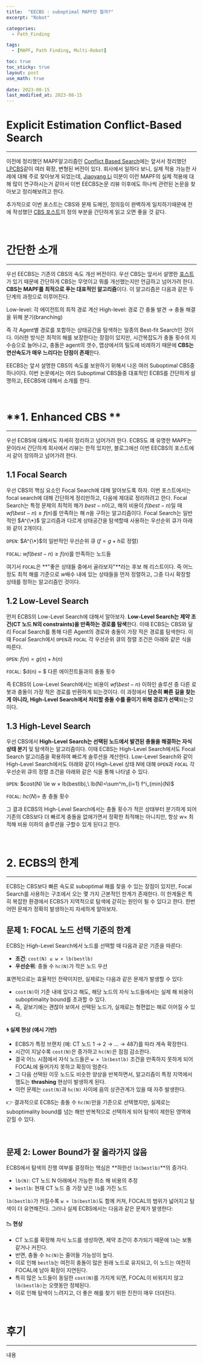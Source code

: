 ```yaml
---
title:  "EECBS : suboptimal MAPF란 뭘까?"
excerpt: "Robot"

categories:
  - Path_Finding

tags:
  - [MAPF, Path Finding, Multi-Robot]

toc: true
toc_sticky: true
layout: post
use_math: true
 
date: 2023-08-15
last_modified_at: 2023-08-15
---
```


# **Explicit Estimation Conflict-Based Search**
---
이전에 정리했던 MAPF알고리즘인 [Conflict Based Search](https://reofard.github.io/path_finding/2023/05/20/CBS-MAPF계의-성경.html)에는 앞서서 정리했던 [LPCBS](https://reofard.github.io/path_finding/2023/06/20/LPCBS-Online,-Lifelong-mapf에-대해-알아보자!.html)같이 여러 확장, 변형된 버전이 있다. 회사에서 일하다 보니, 실제 적용 가능한 사례에 대해 주로 찾아보게 되었는데, [Jiaoyang Li](https://jiaoyangli.me) 이분이 이런 MAPF의 실제 적용에 대해 많이 연구하시는거 같아서 이번 EECBS논문 리뷰 이후에도 하나씩 관련된 논문을 찾아보고 정리해보려고 한다.

추가적으로 이번 포스트는 CBS와 문제 도메인, 정의등이 완벽하게 일치하기때문에
전에 작성했던 [CBS 포스트](https://reofard.github.io/path_finding/2023/05/20/CBS-MAPF계의-성경.html)의 정의 부분을 간단하게 읽고 오면 좋을 것 같다.

<br>

# **간단한 소개**
---
우선 EECBS는 기존의 CBS의 속도 개선 버전이다. 우선 CBS는 앞서서 설명한 [포스트](https://reofard.github.io/path_finding/2023/05/20/CBS-MAPF계의-성경.html)가 있기 때문에 간단하게 CBS는 무엇이고 뭐를 개선했는지만 언급하고 넘어가려 한다. **CBS는 MAPF를 최적으로 푸는 대표적인 알고리즘**이다. 이 알고리즘은 다음과 같은 두 단계의 과정으로 이루어진다.

Low-level:  각 에이전트의 최적 경로 계산
High-level: 경로 간 충돌 발견 → 충돌 해결을 위해 분기(branching)

즉 각 Agent별 경로를 포함하는 상태공간을 탐색하는 일종의 Best-fit Search인 것이다. 이러한 방식은 최적의 해를 보장한다는 장점이 있지만, 시간복잡도가 충돌 횟수의 지수승으로 늘어나고, 충돌은 agent의 갯수, 맵상에서의 밀도에 비례하기 때문에 **CBS는 연산속도가 매우 느리다는 단점이 존재**한다.

EECBS는 앞서 설명한 CBS의 속도를 보완하기 위해서 나온 여러 Suboptimal CBS중 하나이다. 이번 논문에서는 여러 Suboptimal CBS들중 대표적인 ECBS를 간단하게 설명하고, EECBS에 대해서 소개를 한다.


<br>

# **1. Enhanced CBS **
---
우선 ECBS에 대해서도 자세히 정리하고 넘어가려 한다. ECBS도 꽤 유명한 MAPF논문이라서 간단하게 회사에서 리뷰는 한적 있지만, 블로그에선 이번 EECBS의 포스트에서 같이 정의하고 넘어가려 한다.

## 1.1 **Focal Search**

우선 CBS의 핵심 요소인 Focal Search에 대해 알아보도록 하자. 이번 포스트에서는 focal search에 대해 간단하게 정리만하고, 다음에 제대로 정리하려고 한다. Focal Search는 특정 문제의 최적의 해가 $best-n$이고, 해의 비용이 $f(best-n)$일 때 $wf(best-n) \ge f(n)$를 만족하는 해 $n$을 구하는 알고리즘이다. Focal Search는 일반적인 $A^{\*}$ 알고리즘과 다르게 상태공간을 탐색할때 사용하는 우선순위 큐가 아래와 같이 2개이다.

```OPEN```: $A^{\*}$의 일반적인 우선순위 큐 ($f = g + h$로 정렬)

```FOCAL```: $wf(best-n) \ge f(n)$를 만족하는 노드들

여기서 ```FOCAL```은 **"좋은 상태들 중에서 골라보자"**라는 후보 해 리스트이다. 즉 어느정도 최적 해를 기준으로 $w$배수 내에 있는 상태들을 먼저 정렬하고, 그중 다시 확장할 상태를 정하는 알고리즘인 것이다.

## 1.2 **Low-Level Search**

먼저 ECBS의 Low-Level Search에 대해서 알아보자. **Low-Level Search는 제약 조건(CT 노드 N의 constraints)을 만족하는 경로를 탐색**한다. 이때 ECBS는 CBS와 달리 Focal Search를 통해 다른 Agent의 경로와 충돌이 가장 적은 경로를 탐색한다. 이때 Focal Search에서 ```OPEN```과 ```FOCAL``` 각 우선순위 큐의 정렬 조건은 아래와 같은 식을 따른다.

```OPEN```: $f(n) = g(n) + h(n)$

```FOCAL```: $d(n) = $ 다른 에이전트들과의 충돌 횟수

즉 ECBS의 Low-Level Search에서는 비용이 $wf(best-n)$ 이하인 솔루션 중 다른 로봇과 충돌이 가장 적은 경로를 반환하게 되는것이다. 이 과정에서 **단순히 빠른 길을 찾는 게 아니라, High-Level Search에서 처리할 충돌 수를 줄이기 위해 경로가 선택**되는것이다.

## 1.3 **High-Level Search**

우선 CBS에서 **High-Level Search는 선택된 노드에서 발견된 충돌을 해결하는 자식 상태 분기** 및 탐색하는 알고리즘이다. 이때 ECBS는 High-Level Search에서도 Focal Search 알고리즘을 확용하여 빠르게 솔루션을 계산한다. Low-Level Search와 같이 High-Level Search에서도 아래와 같이 High-Level 상태 $N$에 대해 ```OPEN```과 ```FOCAL``` 각 우선순위 큐의 정렬 조건을 아래와 같은 식을 통해 나타낼 수 있다.

```OPEN```: $cost(N) \le w × lb(bestlb),\ lb(N)=\sum^m_{i=1} f^i_{min}(N)$

```FOCAL```: $hc(N) =$ 총 충돌 횟수

그 결과 ECBS의 High-Level Search에서는 충돌 횟수가 적은 상태부터 분기하게 되어 기존의 CBS보다 더 빠르게 충돌을 없애가면서 정확한 최적해는 아니지만, 항상 $w ×$ 최적해 비용 이하의 솔루션을 구할수 있게 된다고 한다.

<br>

# 2. **ECBS의 한계**
---
ECBS는 CBS보다 빠른 속도로 suboptimal 해를 찾을 수 있는 장점이 있지만, Focal Search를 사용하는 구조에서 오는 몇 가지 근본적인 한계가 존재한다. 이 한계들은 특히 복잡한 환경에서 ECBS가 지역적으로 탐색에 갇히는 원인이 될 수 있다고 한다. 한번 어떤 문제가 정확히 발생하는지 자세하게 알아보자.

## **문제 1: FOCAL 노드 선택 기준의 한계**

ECBS는 High-Level Search에서 노드를 선택할 때 다음과 같은 기준을 따른다:

- **조건**: `cost(N) ≤ w × lb(bestlb)`
- **우선순위**: 충돌 수 `hc(N)`가 작은 노드 우선

표면적으로는 효율적인 전략이지만, 실제로는 다음과 같은 문제가 발생할 수 있다:

- `cost(N)`이 기준 내에 있다고 해도, 해당 노드의 자식 노드들에서는 실제 해 비용이 suboptimality bound를 초과할 수 있다.
- 즉, 겉보기에는 괜찮아 보여서 선택된 노드가, 실제로는 형편없는 해로 이어질 수 있다.

#### 🌀 실제 현상 (예시 기반)

- ECBS가 특정 브랜치 (예: CT 노드 1 → 2 → … → 487)를 따라 계속 확장한다.
- 시간이 지날수록 `cost(N)`은 증가하고 `hc(N)`은 점점 감소한다.
- 결국 어느 시점에서 자식 노드들은 `w × lb(bestlb)` 조건을 만족하지 못하게 되어 FOCAL에 들어가지 못하고 확장이 멈춘다.
- 그 다음 선택된 이웃 노드도 비슷한 양상을 반복하면서, 알고리즘이 특정 지역에서 맴도는 **thrashing** 현상이 발생하게 된다.
- 이런 문제는 `cost(N)`과 `hc(N)` 사이에 음의 상관관계가 있을 때 자주 발생한다.

👉 결과적으로 ECBS는 충돌 수 `hc(N)`만을 기준으로 선택했지만, 실제로는 suboptimality bound를 넘는 해만 반복적으로 선택하게 되어 탐색이 제한된 영역에 갇힐 수 있다.

<br>

## **문제 2: Lower Bound가 잘 올라가지 않음**

ECBS에서 탐색의 진행 여부를 결정하는 핵심은 **하한선 `lb(bestlb)`**의 증가다.

- `lb(N)`: CT 노드 N 아래에서 가능한 최소 해 비용의 추정
- `bestlb`: 현재 CT 노드 중 가장 낮은 `lb`를 가진 노드

`lb(bestlb)`가 커질수록 `w × lb(bestlb)`도 함께 커져, FOCAL의 범위가 넓어지고 탐색이 더 유연해진다. 그러나 실제 ECBS에서는 다음과 같은 문제가 발생한다:

#### 📉 현상

- CT 노드를 확장해 자식 노드를 생성하면, 제약 조건이 추가되기 때문에 `lb`는 보통 같거나 커진다.
- 반면, 충돌 수 `hc(N)`는 줄어들 가능성이 높다.
- 이로 인해 `bestlb`는 여전히 충돌이 많은 원래 노드로 유지되고, 이 노드는 여전히 FOCAL에 남아 확장이 지연된다.
- 특히 많은 노드들이 동일한 `cost(N)`를 가지게 되면, FOCAL이 비워지지 않고 `lb(bestlb)`는 오랫동안 정체된다.
- 이로 인해 탐색이 느려지고, 더 좋은 해를 찾기 위한 진전이 매우 더뎌진다.

<br>

# **후기**
---
내용
